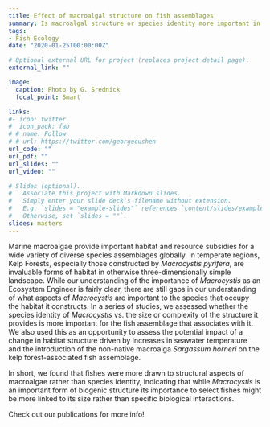 ```yaml
---
title: Effect of macroalgal structure on fish assemblages
summary: Is macroalgal structure or species identity more important in structuring fish assemblages?
tags:
- Fish Ecology
date: "2020-01-25T00:00:00Z"

# Optional external URL for project (replaces project detail page).
external_link: ""

image:
  caption: Photo by G. Srednick
  focal_point: Smart

links:
#- icon: twitter
#  icon_pack: fab
# # name: Follow
# # url: https://twitter.com/georgecushen
url_code: ""
url_pdf: ""
url_slides: ""
url_video: ""

# Slides (optional).
#   Associate this project with Markdown slides.
#   Simply enter your slide deck's filename without extension.
#   E.g. `slides = "example-slides"` references `content/slides/example-slides.md`.
#   Otherwise, set `slides = ""`.
slides: masters
---
```


Marine macroalgae provide important habitat and resource subsidies for a wide variety of diverse species assemblages globally. In temperate regions, Kelp Forests, especially those constructed by *Macrocystis pyrifera*, are invaluable forms of habitat in otherwise three-dimensionally simple landscape. While our understanding of the importance of *Macrocystis* as an Ecosystem Engineer is fairly clear, there are still gaps in our understanding of what aspects of *Macrocystis* are important to the species that occupy the habitat it constructs. In a series of studies, we assessed whether the species identity of *Macrocystis* vs. the size or complexity of the structure it provides is more important for the fish assemblage that associates with it. We also used this as an opportunity to assess the potential impact of a change in habitat structure driven by increases in seawater temperature and the introduction of the non-native macroalga *Sargassum horneri* on the kelp forest-associated fish assemblage. 

In short, we found that fishes were more drawn to structural aspects of macroalgae rather than species identity, indicating that while *Macrocystis* is an important form of biogenic structure its importance to select fishes might be more linked to its size rather than specific biological interactions. 

Check out our publications for more info!

